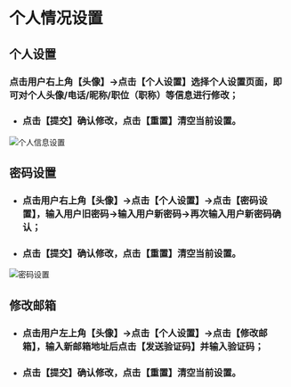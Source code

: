 # 个人情况设置

## 个人设置

### 点击用户右上角【头像】→点击【个人设置】选择个人设置页面，即可对个人头像/电话/昵称/职位（职称）等信息进行修改；

- ### 点击【提交】确认修改，点击【重置】清空当前设置。

![个人信息设置](/img/light/help_pic_set1.png)
## 密码设置

-  ###  点击用户右上角【头像】→点击【个人设置】→点击【密码设置】，输入用户旧密码→输入用户新密码→再次输入用户新密码确认；

- ###  点击【提交】确认修改，点击【重置】清空当前设置。

![密码设置](/img/light/help_pic_set7.png)
## 修改邮箱

- ###  点击用户左上角【头像】→点击【个人设置】→点击【修改邮箱】，输入新邮箱地址后点击【发送验证码】并输入验证码；

- ### 点击【提交】确认修改，点击【重置】清空当前设置。
